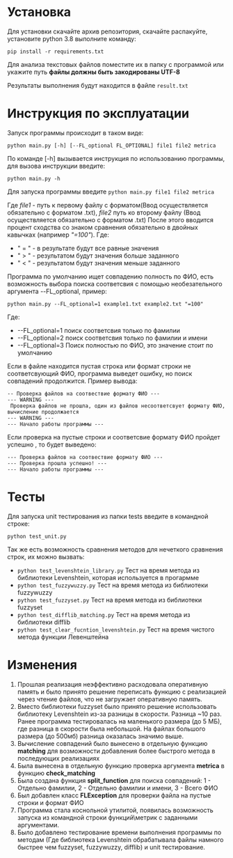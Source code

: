 # Установка
Для установки скачайте архив репозитория, скачайте распакуйте, установите python 3.8 выполните команду:

`pip install -r requirements.txt`

Для анализа текстовых файлов поместите их в папку с программой или укажите путь **файлы должны быть закодированы UTF-8**


Результаты выполнения будут находится в файле `result.txt` 


# Инструкция по эксплуатации
Запуск программы происходит в таком виде:

`python main.py [-h] [--FL_optional FL_OPTIONAL] file1 file2 metrica`

По команде [-h] вызывается инструкция по использованию программы, для вызова инструкции введите:

`python main.py -h`

Для запуска программы введите `python main.py file1 file2 metrica`

Где *file1* - путь к первому файлу c форматом(Ввод осуществляется обязательно с форматом .txt), *file2* 
путь ко второму файлу (Ввод осуществляется обязательно с форматом .txt)
После этого вводится процент сходства со знаком сравнения обязательно в двойных кавычках (например *"=100"*).
Где:

- " = " - в результате будут все равные значения
- " > " - результатом будут значения больше заданного 
- " < " - результатом будут значения меньше заданного

Программа по умолчанию ищет совпадению полность по ФИО,
есть возможность выбора поиска соответсвия с помощью необезательного аргумента --FL_optional, пример:

`python main.py --FL_optional=1 example1.txt example2.txt "=100"`

Где: 
- --FL_optional=1 поиск соответсвия только по фамилии
- --FL_optional=2 поиск соответсвия только по фамилии и имени
- --FL_optional=3 Поиск полностью по ФИО, это значение стоит по умолчанию 


Если в файле находится пустая строка или формат строки не соответсвующий ФИО,
 программа выведет ошибку, но поиск совпадений продолжится.
 Пример вывода:
 
```
-- Проверка файлов на соотвествие формату ФИО ---
--- WARNING ---
 Проверка файлов не прошла, один из файлов несоответсвует формату ФИО, вычисление продолжается
--- WARNING ---
--- Начало работы программы ---
```

Если проверка на пустые строки и соответсвие формату ФИО пройдет успешно
, то будет выведено:

```
--- Проверка файлов на соотвествие формату ФИО ---
--- Проверка прошла успешно! ---
--- Начало работы программы ---
```
# Тесты

Для запуска unit тестирования из папки tests введите в командной строке:

`python test_unit.py`

Так же есть возможность сравнения методов для нечеткого сравнения строк, их можно вызвать:
- `python test_levenshtein_library.py` Тест на время метода из библиотеки Levenshtein, которая используется в прогармме
- `python test_fuzzywuzzy.py` Тест на время метода из библиотеки fuzzywuzzy
- `python test_fuzzyset.py` Тест на время метода из библиотеки fuzzyset
- `python test_difflib_matching.py` Тест на время метода из библиотеки difflib
- `python test_clear_fucntion_levenshtein.py` Тест на время чистого метода функции Левенштейна

# Изменения 

1. Прошлая реализация неэффективно расходовала оперативную память и было принято решение
переписать функцию с реализацией через чтение файлов, что не загружает оперативную память.
2. Вместо библиотеки fuzzyset было принято решение использовать библиотеку Levenshtein
из-за разницы в скорости. Разница ~10 раз. Ранее программа тестировалась на 
маленького размера (до 5 МБ), где разница в скорости была небольшой. На файлах большого размера (до 500мб)
разница оказалась значимо выше.
3. Вычисление совпадений было вынесено в отдельную функцию **matching**
для возможности добавления более быстрого метода в последующих реализациях
4. Была вынесена в отдельную функцию проверка аргумента **metrica** в функцию **check_matching**
5. Была создана функция **split_function** 
для поиска совпадений: 
1 - Отдельно фамилии, 2 - Отдельно фамилии и имени, 3 - Всего ФИО
6. Был добавлен класс **FLException** для проверки файла на пустые строки и формат ФИО
7. Программа стала коснольной утилитой, появилась возможность запуска из командной строки
 функций\метрик с заданными аргументами.
8. Было добавлено тестирование времени выполнения программы 
по методам (Где библиотека Levenshtein обрабатывала файлы 
намного быстрее чем fuzzyset, fuzzywuzzy, difflib) и unit тестирование.